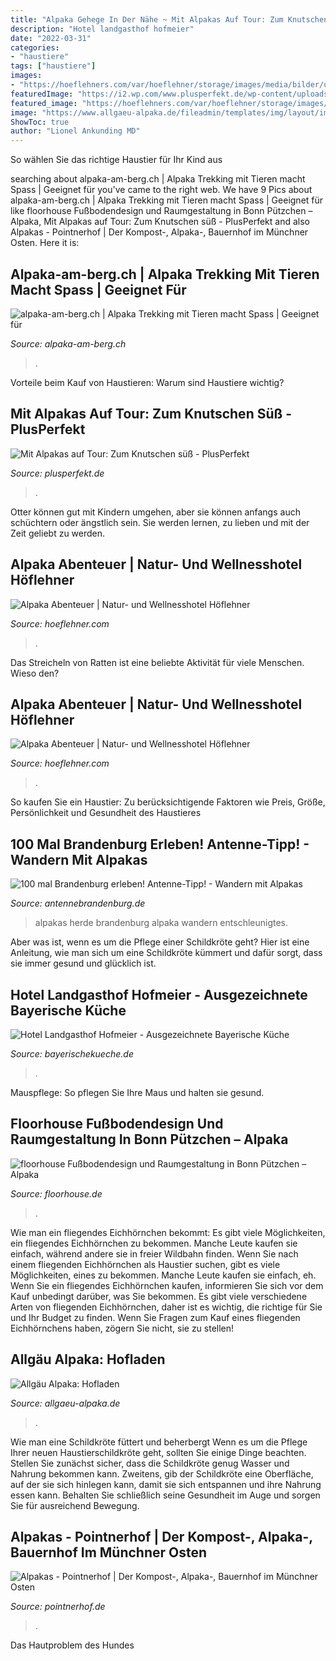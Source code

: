 ```yaml
---
title: "Alpaka Gehege In Der Nähe ~ Mit Alpakas Auf Tour: Zum Knutschen Süß"
description: "Hotel landgasthof hofmeier"
date: "2022-03-31"
categories:
- "haustiere"
tags: ["haustiere"]
images:
- "https://hoeflehners.com/var/hoeflehner/storage/images/media/bilder/unsortiert/alpakagehege/515804-1-ger-DE/Alpakagehege_medium.jpg"
featuredImage: "https://i2.wp.com/www.plusperfekt.de/wp-content/uploads/2018/04/Alpaka_franz_trenkle_allgaeu-alpaka-wanderung.jpg?ssl=1"
featured_image: "https://hoeflehners.com/var/hoeflehner/storage/images/media/bilder/unsortiert/alpakagehege/515804-1-ger-DE/Alpakagehege_reference.jpg"
image: "https://www.allgaeu-alpaka.de/fileadmin/templates/img/layout/img_top/allgaeu-alpaka_jungtiere-geschoren_2015-05-29_11-37-05_rgb_2560x750px_01.jpg"
ShowToc: true
author: "Lionel Ankunding MD"
---
```



So wählen Sie das richtige Haustier für Ihr Kind aus

	

		
searching about alpaka-am-berg.ch | Alpaka Trekking mit Tieren macht Spass | Geeignet für you've came to the right web. We have 9 Pics about alpaka-am-berg.ch | Alpaka Trekking mit Tieren macht Spass | Geeignet für like floorhouse Fußbodendesign und Raumgestaltung in Bonn Pützchen – Alpaka, Mit Alpakas auf Tour: Zum Knutschen süß - PlusPerfekt and also Alpakas - Pointnerhof | Der Kompost-, Alpaka-, Bauernhof im Münchner Osten. Here it is:
		
    
## Alpaka-am-berg.ch | Alpaka Trekking Mit Tieren Macht Spass | Geeignet Für

<img loading=lazy src="https://www.alpaka-am-berg.ch/index-Dateien/image10241.jpg" onerror="this.onerror=null;this.src='https://tse1.mm.bing.net/th?id=OIP.pjWgTv51O1S3ZC1fMK8ZrAHaFj&amp;pid=15.1';" alt="alpaka-am-berg.ch | Alpaka Trekking mit Tieren macht Spass | Geeignet für">

_Source: alpaka-am-berg.ch_

>. 

	

Vorteile beim Kauf von Haustieren: Warum sind Haustiere wichtig?

    
## Mit Alpakas Auf Tour: Zum Knutschen Süß - PlusPerfekt

<img loading=lazy src="https://i2.wp.com/www.plusperfekt.de/wp-content/uploads/2018/04/Alpaka_franz_trenkle_allgaeu-alpaka-wanderung.jpg?ssl=1" onerror="this.onerror=null;this.src='https://tse4.mm.bing.net/th?id=OIP.a2uXEthVRScUfDlWba3F8QHaFj&amp;pid=15.1';" alt="Mit Alpakas auf Tour: Zum Knutschen süß - PlusPerfekt">

_Source: plusperfekt.de_

>. 

	

Otter können gut mit Kindern umgehen, aber sie können anfangs auch schüchtern oder ängstlich sein. Sie werden lernen, zu lieben und mit der Zeit geliebt zu werden.

    
## Alpaka Abenteuer | Natur- Und Wellnesshotel Höflehner

<img loading=lazy src="https://hoeflehners.com/var/hoeflehner/storage/images/media/bilder/unsortiert/alpakagehege/515804-1-ger-DE/Alpakagehege_reference.jpg" onerror="this.onerror=null;this.src='https://tse1.mm.bing.net/th?id=OIP.faJNOvkZ7NmrPig56EihZgHaFj&amp;pid=15.1';" alt="Alpaka Abenteuer | Natur- und Wellnesshotel Höflehner">

_Source: hoeflehner.com_

>. 

	

Das Streicheln von Ratten ist eine beliebte Aktivität für viele Menschen. Wieso den?

    
## Alpaka Abenteuer | Natur- Und Wellnesshotel Höflehner

<img loading=lazy src="https://hoeflehners.com/var/hoeflehner/storage/images/media/bilder/unsortiert/alpakagehege/515804-1-ger-DE/Alpakagehege_medium.jpg" onerror="this.onerror=null;this.src='https://tse3.mm.bing.net/th?id=OIP.4rPlwNRiQlQjwiNxN1O2DgHaFj&amp;pid=15.1';" alt="Alpaka Abenteuer | Natur- und Wellnesshotel Höflehner">

_Source: hoeflehner.com_

>. 

	

So kaufen Sie ein Haustier: Zu berücksichtigende Faktoren wie Preis, Größe, Persönlichkeit und Gesundheit des Haustieres

    
## 100 Mal Brandenburg Erleben! Antenne-Tipp! - Wandern Mit Alpakas

<img loading=lazy src="https://www.antennebrandenburg.de/content/dam/rbb/ant/bilder/neu_fuer_relaunch/service1/ausflugstipps_nach_jahren/2016/alpakas/Alpaka_Herde_43951791_1280.jpg.jpg/size=708x398.jpg" onerror="this.onerror=null;this.src='https://tse4.mm.bing.net/th?id=OIP.5MpA-R1J1sz3IKQoHBRsdQHaEK&amp;pid=15.1';" alt="100 mal Brandenburg erleben! Antenne-Tipp! - Wandern mit Alpakas">

_Source: antennebrandenburg.de_

>alpakas herde brandenburg alpaka wandern entschleunigtes. 

	

Aber was ist, wenn es um die Pflege einer Schildkröte geht? Hier ist eine Anleitung, wie man sich um eine Schildkröte kümmert und dafür sorgt, dass sie immer gesund und glücklich ist.

    
## Hotel Landgasthof Hofmeier - Ausgezeichnete Bayerische Küche

<img loading=lazy src="https://www.bayerischekueche.de/wp-content/uploads/2016/11/1_HofmeierAnsichtNEU.jpg" onerror="this.onerror=null;this.src='https://tse2.mm.bing.net/th?id=OIP.NegXZi-4x_J3Yyd3YqIQWgHaE7&amp;pid=15.1';" alt="Hotel Landgasthof Hofmeier - Ausgezeichnete Bayerische Küche">

_Source: bayerischekueche.de_

>. 

	

Mauspflege: So pflegen Sie Ihre Maus und halten sie gesund.

    
## Floorhouse Fußbodendesign Und Raumgestaltung In Bonn Pützchen – Alpaka

<img loading=lazy src="https://floorhouse.de/wp-content/uploads/2020/01/Alpaca-Herde-jung-klein.jpg" onerror="this.onerror=null;this.src='https://tse2.mm.bing.net/th?id=OIP.Pxbgb2YSxTPBTjMRqfveEgHaE7&amp;pid=15.1';" alt="floorhouse Fußbodendesign und Raumgestaltung in Bonn Pützchen – Alpaka">

_Source: floorhouse.de_

>. 

	

Wie man ein fliegendes Eichhörnchen bekommt: Es gibt viele Möglichkeiten, ein fliegendes Eichhörnchen zu bekommen. Manche Leute kaufen sie einfach, während andere sie in freier Wildbahn finden.
Wenn Sie nach einem fliegenden Eichhörnchen als Haustier suchen, gibt es viele Möglichkeiten, eines zu bekommen. Manche Leute kaufen sie einfach, eh. Wenn Sie ein fliegendes Eichhörnchen kaufen, informieren Sie sich vor dem Kauf unbedingt darüber, was Sie bekommen. Es gibt viele verschiedene Arten von fliegenden Eichhörnchen, daher ist es wichtig, die richtige für Sie und Ihr Budget zu finden. Wenn Sie Fragen zum Kauf eines fliegenden Eichhörnchens haben, zögern Sie nicht, sie zu stellen!

    
## Allgäu Alpaka: Hofladen

<img loading=lazy src="https://www.allgaeu-alpaka.de/fileadmin/templates/img/layout/img_top/allgaeu-alpaka_jungtiere-geschoren_2015-05-29_11-37-05_rgb_2560x750px_01.jpg" onerror="this.onerror=null;this.src='https://tse1.mm.bing.net/th?id=OIP.WKepfeK5AnEg9ykyl1PmzQHaCK&amp;pid=15.1';" alt="Allgäu Alpaka: Hofladen">

_Source: allgaeu-alpaka.de_

>. 

	

Wie man eine Schildkröte füttert und beherbergt
Wenn es um die Pflege Ihrer neuen Haustierschildkröte geht, sollten Sie einige Dinge beachten. Stellen Sie zunächst sicher, dass die Schildkröte genug Wasser und Nahrung bekommen kann. Zweitens, gib der Schildkröte eine Oberfläche, auf der sie sich hinlegen kann, damit sie sich entspannen und ihre Nahrung essen kann. Behalten Sie schließlich seine Gesundheit im Auge und sorgen Sie für ausreichend Bewegung.

    
## Alpakas - Pointnerhof | Der Kompost-, Alpaka-, Bauernhof Im Münchner Osten

<img loading=lazy src="https://image.jimcdn.com/app/cms/image/transf/dimension=284x10000:format=jpg/path/se4980e50c6d8a3e1/image/ia453ba04b9673eb0/version/1534853938/toll-tier-alpaka-alpakas-alpakawanderung-vlies-wolle-scheren-flauschig-kulleraugen-dramaqueen-edel-münchen.jpg" onerror="this.onerror=null;this.src='https://tse3.mm.bing.net/th?id=OIP.DLh_b2VZp5fGus347tnVJAAAAA&amp;pid=15.1';" alt="Alpakas - Pointnerhof | Der Kompost-, Alpaka-, Bauernhof im Münchner Osten">

_Source: pointnerhof.de_

>. 

	

Das Hautproblem des Hundes

